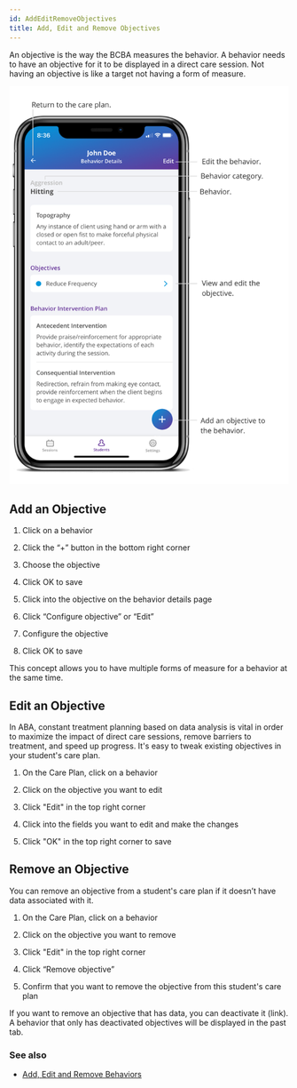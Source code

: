 ```yaml
---
id: AddEditRemoveObjectives
title: Add, Edit and Remove Objectives
---
```

An objective is the way the BCBA measures the behavior. A behavior needs to have an objective for it to be displayed in a direct care session. Not having an objective is like a target not having a form of measure.  

<img src="/img/BehaviorDetails.png" width="650"/>

## Add an Objective 

1. Click on a behavior 

2. Click the “+” button in the bottom right corner 

3. Choose the objective 

4. Click OK to save 

5. Click into the objective on the behavior details page 

6. Click “Configure objective” or “Edit” 

7. Configure the objective 

8. Click OK to save 

This concept allows you to have multiple forms of measure for a behavior at the same time.  

## Edit an Objective  

In ABA, constant treatment planning based on data analysis is vital in order to maximize the impact of direct care sessions, remove barriers to treatment, and speed up progress. It's easy to tweak existing objectives in your student's care plan. 

1. On the Care Plan, click on a behavior 

2. Click on the objective you want to edit 

3. Click "Edit" in the top right corner 

4. Click into the fields you want to edit and make the changes 

5. Click "OK" in the top right corner to save 

## Remove an Objective 

You can remove an objective from a student's care plan if it doesn’t have data associated with it. 

1. On the Care Plan, click on a behavior 

2. Click on the objective you want to remove 

3. Click "Edit" in the top right corner 

4. Click “Remove objective” 

5. Confirm that you want to remove the objective from this student's care plan 

If you want to remove an objective that has data, you can deactivate it (link). A behavior that only has deactivated objectives will be displayed in the past tab. 

### See also
- [Add, Edit and Remove Behaviors](Behaviors/AddEditRemoveBehaviors.md)
